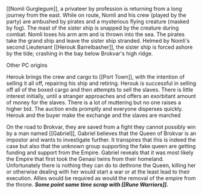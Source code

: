 [[Nomli Gurglegum]], a privateer by profession is returning from a long journey from the east. While on route, Nomli and his crew (played by the party) are ambushed by pirates and a mysterious flying creature (masked by fog). The mast of the sister ship is snapped by the creature during combat. Nomli loses his arm arm and is thrown into the sea. The pirates take the grand ship and leave the sister ship stranded. Helmed by Nomli's second Lieutenant [[Herouk Barrelbasher]], the sister ship is forced ashore by the tide; crashing in the bay below Brokvar's high ridge.

Other PC origins


Herouk brings the crew and cargo to [[Port Town]], with the intention of selling it all off, repairing his ship and retiring. Herouk is successful in selling off all of the boxed cargo and then attempts to sell the slaves. There is little interest initially, until a stranger approaches and offers an exorbitant amount of money for the slaves. There is a lot of muttering but no one raises a higher bid. The auction ends promptly and everyone disperses quickly. Herouk and the buyer make the exchange and the slaves are marched  


On the road to Brokvar, they are saved from a fight they cannot possibly win by a man named [[Gabriel]], Gabriel believes that the Queen of Brokvar is an impostor and wants to investigate further. It transpires that this is indeed the case but also that the unknown group supporting the fake queen are getting funding and support from the Empire. Gabriel reveals that it was most likely the Empire that first took the Genasi twins from their homeland. Unfortunately there is nothing they can do to dethrone the Queen, killing her or otherwise dealing with her would start a war or at the least lead to their execution. Allies would be required as would the removal of the empire from the throne. ***Some point some time scrap with [[Rune Warriors]].***